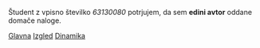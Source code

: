 Študent z vpisno številko _63130080_ potrjujem, da sem __edini avtor__ oddane domače naloge.

[Glavna](https://rawgit.com/zanjelen/stroboskop/master/stroboskop.html)
[Izgled](https://rawgit.com/zanjelen/stroboskop/izgled/stroboskop.html)
[Dinamika](https://rawgit.com/zanjelen/stroboskop/dinamika/stroboskop.html)
